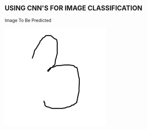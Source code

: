 ## USING CNN'S FOR IMAGE CLASSIFICATION
Image To Be Predicted


![Image To Be Predicted](image.png)
